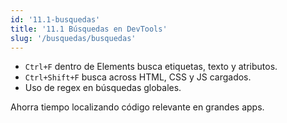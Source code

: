 ```yaml
---
id: '11.1-busquedas'
title: '11.1 Búsquedas en DevTools'
slug: '/busquedas/busquedas'
---
```


- `Ctrl+F` dentro de Elements busca etiquetas, texto y atributos.
- `Ctrl+Shift+F` busca across HTML, CSS y JS cargados.
- Uso de regex en búsquedas globales.

Ahorra tiempo localizando código relevante en grandes apps.